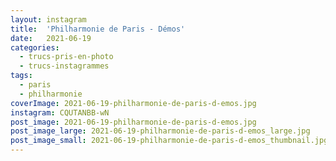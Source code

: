 ```yaml
---
layout: instagram
title:  'Philharmonie de Paris - Démos'
date:   2021-06-19
categories: 
  - trucs-pris-en-photo
  - trucs-instagrammes
tags:
  - paris
  - philharmonie
coverImage: 2021-06-19-philharmonie-de-paris-d-emos.jpg
instagram: CQUTANBB-wN
post_image: 2021-06-19-philharmonie-de-paris-d-emos.jpg
post_image_large: 2021-06-19-philharmonie-de-paris-d-emos_large.jpg
post_image_small: 2021-06-19-philharmonie-de-paris-d-emos_thumbnail.jpg
---
```



